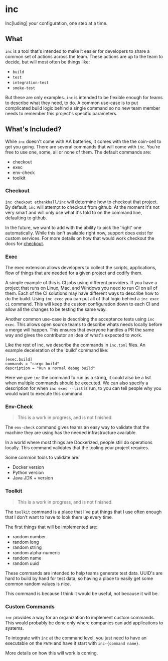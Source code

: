 # inc

Inc[luding] your configuration, one step at a time.

## What
`inc` is a tool that's intended to make it easier for developers to share a common set of actions across the team. These actions are up to the team to decide, but will most often be things like:
- `build`
- `test`
- `integration-test`
- `smoke-test`

But these are only examples. `inc` is intended to be flexible enough for teams to describe what they need, to do. A common use-case is to put complicated build logic behind a single command so no new team member needs to remember this project's specific parameters.

## What's Included?
While `inc` doesn't come with AA batteries, it comes with the the coin-cell to get you going. There are several commands that will come with `inc`. You're free to use one, some, all or none of them. The default commands are:
- checkout
- exec
- env-check
- toolkit

### Checkout
`inc checkout ethankhall/inc` will determine how to checkout that project. By default, `inc` will attempt to checkout from github. At the moment it's not very smart and will only use what it's told to on the command line, defaulting to github.

In the future, we want to add with the ability to pick the 'right' one automatically. While this isn't available right now, support does exist for custom services. For more details on how that would work checkout the docs for [checkout](docs/checkout.md).

### Exec

The exec extension allows developers to collect the scripts, applications, flow of things that are needed for a given project and codify them.

A simple example of this is CI jobs using different providers. If you have a project that runs on Linux, Mac, and Windows you need to run CI on all of them. Each of the CI solutions may have different ways to describe how to do the build. Using `inc exec` you can put all of that logic behind a `inc exec ci` command. This will keep the custom configuration down to each CI and allow all the changes to be testing the same way.

Another common use-case is describing the acceptance tests using `inc exec`. This allows open source teams to describe whats needs locally before a merge will happen. This ensures that everyone handles a PR the same way and gives the contributor an idea of what's expected to work.

Like the rest of inc, we describe the commands in `inc.toml` files. An example deceleration of the 'build' command like:
```
[exec.build]
commands = "cargo build"
description = "Run a normal debug build"
```

Here we give `inc` the command to run as a string, it could also be a list when multiple commands should be executed. We can also specify a description for when `inc exec --list` is run, to you can tell people why you would want to execute this command.

### Env-Check

> This is a work in progress, and is not finished.

The `env-check` command gives teams an easy way to validate that the machine they are using has the needed infrastructure available. 

In a world where most things are Dockerized, people still do operations locally. This command validates that the tooling your project requires.

Some common tools to validate are:
- Docker version
- Python version
- Java JDK + version

### Toolkit

> This is a work in progress, and is not finished.

The `toolkit` command is a place that I've put things that I use often enough that I don't want to have to look them up every time.

The first things that will be implemented are:
- random number
- random long
- random string
- random alpha-numeric
- random name
- random uuid

These commands are intended to help teams generate test data. UUID's are hard to build by hand for test data, so having a place to easily get some common random values is nice.

This command is because I think it would be useful, not because it will be.

### Custom Commands
`inc` provides a way for an organization to implement custom commands. This would probably be done only where companies can add applications to systems.

To integrate with `inc` at the command level, you just need to have an executable on the `PATH` and have it start with `inc-{command name}`.

More details on how this will work is coming.